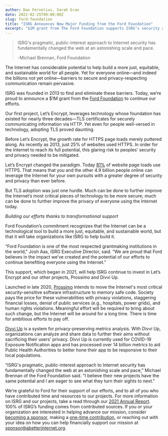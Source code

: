 ```yaml
---
author: Dan Fernelius, Sarah Gran
date: 2022-02-25T00:00:00Z
slug: ford-foundation
title: "ISRG Announces New Major Funding from the Ford Foundation"
excerpt: "$1M grant from The Ford Foundation supports ISRG’s security and privacy mission"
---
```


> ISRG's pragmatic, public-interest approach to Internet security has
> fundamentally changed the web at an astonishing scale and pace.
>
> \-Michael Brennan, Ford Foundation

The Internet has considerable potential to help build a more just, equitable, and sustainable world for all people. Yet for everyone online&mdash;and indeed the billions not yet online&mdash;barriers to secure and privacy-respecting communication remain pervasive.

ISRG was founded in 2013 to find and eliminate these barriers. Today, we&rsquo;re proud to announce a $1M grant from the <a href="https://www.fordfoundation.org/" target="_blank" rel="noopener noreferer">Ford Foundation</a> to continue our efforts.

Our first project, Let&rsquo;s Encrypt, leverages technology whose foundation has existed for nearly three decades&mdash;TLS certificates for securely communicating information via HTTP. Yet even for people well-versed in technology, adopting TLS proved daunting.

Before Let&rsquo;s Encrypt, the growth rate for HTTPS page loads merely puttered along. As recently as 2013, just 25% of websites used HTTPS. In order for the Internet to reach its full potential, this glaring risk to peoples&rsquo; security and privacy needed to be mitigated.

Let&rsquo;s Encrypt changed the paradigm. Today <a href="https://letsencrypt.org/stats/">81%</a> of website page loads use HTTPS. That means that you and the other 4.9 billion people online can leverage the Internet for your own pursuits with a greater degree of security and privacy than ever before.

But TLS adoption was just one hurdle. Much can be done to further improve the Internet&rsquo;s most critical pieces of technology to be more secure; much can be done to further improve the privacy of everyone using the Internet today.

_Building our efforts thanks to transformational support_

Ford Foundation&rsquo;s commitment recognizes that the Internet can be a technological tool to build a more just, equitable, and sustainable world, but that it will take organizations like ISRG to help build it.

&ldquo;Ford Foundation is one of the most respected grantmaking institutions in the world,&rdquo; Josh Aas, ISRG Executive Director, said. &ldquo;We are proud that Ford believes in the impact we&rsquo;ve created and the potential of our efforts to continue benefiting everyone using the Internet.&rdquo;

This support, which began in 2021, will help ISRG continue to invest in Let&rsquo;s Encrypt and our other projects, Prossimo and Divvi Up.

Launched in late 2020, <a href="https://www.memorysafety.org/">Prossimo</a> intends to move the Internet&apos;s most critical security-sensitive software infrastructure to memory safe code. Society pays the price for these vulnerabilities with privacy violations, staggering financial losses, denial of public services (e.g., hospitals, power grids), and human rights violations. Meaningful effort will be required to bring about such change, but the Internet will be around for a long time. There is time for ambitious efforts to pay off.

<a href="https://www.abetterinternet.org/divviup/">Divvi Up</a> is a system for privacy-preserving metrics analysis. With Divvi Up, organizations can analyze and share data to further their aims without sacrificing their users&rsquo; privacy. Divvi Up is currently used for COVID-19 Exposure Notification apps and has processed over 14 billion metrics to aid Public Health Authorities to better hone their app to be responsive to their local populations.

&quot;ISRG&apos;s pragmatic, public-interest approach to Internet security has fundamentally changed the web at an astonishing scale and pace,&rdquo; Michael Brennan of the Ford Foundation said. &quot;I believe their new projects have the same potential and I am eager to see what they turn their sights to next.&quot;

We&rsquo;re grateful to Ford for their support of our efforts, and to all of you who have contributed time and resources to our projects. For more information on ISRG and our projects, take a read through our <a href="https://www.abetterinternet.org/documents/2021-ISRG-Annual-Report.pdf">2021 Annual Report</a>. 100% of ISRG&rsquo;s funding comes from contributed sources. If you or your organization are interested in helping advance our mission, consider <a href="https://www.abetterinternet.org/sponsor/">becoming a sponsor</a>, making a <a href="https://www.abetterinternet.org/donate/">one-time contribution</a>, or reaching out with your idea on how you can help financially support our mission at <a href="mailto:sponsor@abetterinternet.org">sponsor@abetterinternet.org</a>.
